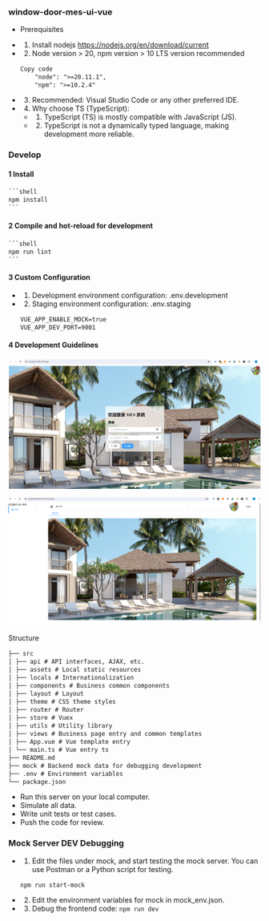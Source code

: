 ### window-door-mes-ui-vue
* Prerequisites
- 1. Install nodejs https://nodejs.org/en/download/current
- 2. Node version > 20, npm version > 10 LTS version recommended
    ```text
    Copy code
        "node": ">=20.11.1",
        "npm": ">=10.2.4"
    ```
- 3. Recommended: Visual Studio Code or any other preferred IDE.
- 4. Why choose TS (TypeScript):
    - 1. TypeScript (TS) is mostly compatible with JavaScript (JS).
    - 2. TypeScript is not a dynamically typed language, making development more reliable.


### Develop
#### 1 Install
    ```shell
    npm install
    ```
#### 2 Compile and hot-reload for development
    ```shell
    npm run lint
    ```
#### 3 Custom Configuration
- 1. Development environment configuration: .env.development
- 2. Staging environment configuration: .env.staging

    ```
    VUE_APP_ENABLE_MOCK=true
    VUE_APP_DEV_PORT=9001
    ```
#### 4 Development Guidelines
![Login_Page](./doc/images/home_page_v0.1.png)

![Home_page](./doc/images/home_page_v0.2.png)

Structure
```
├── src
│ ├── api # API interfaces, AJAX, etc.
│ ├── assets # Local static resources
│ ├── locals # Internationalization
│ ├── components # Business common components
│ ├── layout # Layout
│ ├── theme # CSS theme styles
│ ├── router # Router
│ ├── store # Vuex
│ ├── utils # Utility library
│ ├── views # Business page entry and common templates
│ ├── App.vue # Vue template entry
│ └── main.ts # Vue entry ts
├── README.md
├── mock # Backend mock data for debugging development
├── .env # Environment variables
└── package.json    
```

- Run this server on your local computer.
- Simulate all data.
- Write unit tests or test cases.
- Push the code for review.
### Mock Server DEV Debugging
* 1. Edit the files under mock, and start testing the mock server. You can use Postman or a Python script for testing.
    ```
    npm run start-mock
    ```
* 2. Edit the environment variables for mock in mock_env.json.
* 3. Debug the frontend code:
    ```npm run dev ```
